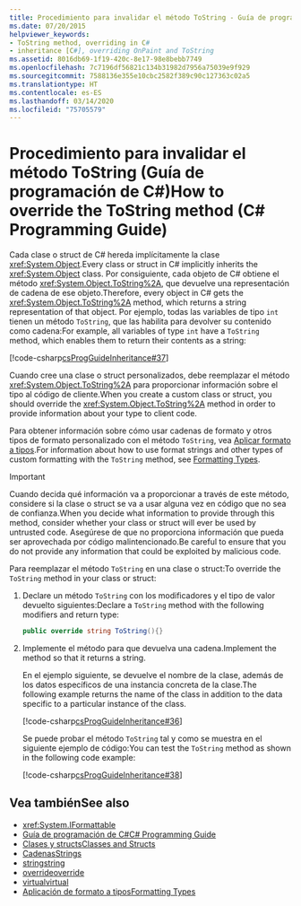 ```yaml
---
title: Procedimiento para invalidar el método ToString - Guía de programación de C#
ms.date: 07/20/2015
helpviewer_keywords:
- ToString method, overriding in C#
- inheritance [C#], overriding OnPaint and ToString
ms.assetid: 8016db69-1f19-420c-8e17-98e8bebb7749
ms.openlocfilehash: 7c7196df56821c134b31982d7956a75039e9f929
ms.sourcegitcommit: 7588136e355e10cbc2582f389c90c127363c02a5
ms.translationtype: HT
ms.contentlocale: es-ES
ms.lasthandoff: 03/14/2020
ms.locfileid: "75705579"
---
```

# <a name="how-to-override-the-tostring-method-c-programming-guide"></a><span data-ttu-id="1781d-102">Procedimiento para invalidar el método ToString (Guía de programación de C#)</span><span class="sxs-lookup"><span data-stu-id="1781d-102">How to override the ToString method (C# Programming Guide)</span></span>

<span data-ttu-id="1781d-103">Cada clase o struct de C# hereda implícitamente la clase <xref:System.Object>.</span><span class="sxs-lookup"><span data-stu-id="1781d-103">Every class or struct in C# implicitly inherits the <xref:System.Object> class.</span></span> <span data-ttu-id="1781d-104">Por consiguiente, cada objeto de C# obtiene el método <xref:System.Object.ToString%2A>, que devuelve una representación de cadena de ese objeto.</span><span class="sxs-lookup"><span data-stu-id="1781d-104">Therefore, every object in C# gets the <xref:System.Object.ToString%2A> method, which returns a string representation of that object.</span></span> <span data-ttu-id="1781d-105">Por ejemplo, todas las variables de tipo `int` tienen un método `ToString`, que las habilita para devolver su contenido como cadena:</span><span class="sxs-lookup"><span data-stu-id="1781d-105">For example, all variables of type `int` have a `ToString` method, which enables them to return their contents as a string:</span></span>  
  
 [!code-csharp[csProgGuideInheritance#37](~/samples/snippets/csharp/VS_Snippets_VBCSharp/csProgGuideInheritance/CS/Inheritance.cs#37)]  
  
 <span data-ttu-id="1781d-106">Cuando cree una clase o struct personalizados, debe reemplazar el método <xref:System.Object.ToString%2A> para proporcionar información sobre el tipo al código de cliente.</span><span class="sxs-lookup"><span data-stu-id="1781d-106">When you create a custom class or struct, you should override the <xref:System.Object.ToString%2A> method in order to provide information about your type to client code.</span></span>  
  
 <span data-ttu-id="1781d-107">Para obtener información sobre cómo usar cadenas de formato y otros tipos de formato personalizado con el método `ToString`, vea [Aplicar formato a tipos](../../../standard/base-types/formatting-types.md).</span><span class="sxs-lookup"><span data-stu-id="1781d-107">For information about how to use format strings and other types of custom formatting with the `ToString` method, see [Formatting Types](../../../standard/base-types/formatting-types.md).</span></span>  
  
> [!IMPORTANT]
> <span data-ttu-id="1781d-108">Cuando decida qué información va a proporcionar a través de este método, considere si la clase o struct se va a usar alguna vez en código que no sea de confianza.</span><span class="sxs-lookup"><span data-stu-id="1781d-108">When you decide what information to provide through this method, consider whether your class or struct will ever be used by untrusted code.</span></span> <span data-ttu-id="1781d-109">Asegúrese de que no proporciona información que pueda ser aprovechada por código malintencionado.</span><span class="sxs-lookup"><span data-stu-id="1781d-109">Be careful to ensure that you do not provide any information that could be exploited by malicious code.</span></span>  
  
<span data-ttu-id="1781d-110">Para reemplazar el método `ToString` en una clase o struct:</span><span class="sxs-lookup"><span data-stu-id="1781d-110">To override the `ToString` method in your class or struct:</span></span>
  
1. <span data-ttu-id="1781d-111">Declare un método `ToString` con los modificadores y el tipo de valor devuelto siguientes:</span><span class="sxs-lookup"><span data-stu-id="1781d-111">Declare a `ToString` method with the following modifiers and return type:</span></span>  
  
    ```csharp  
    public override string ToString(){}  
    ```  
  
2. <span data-ttu-id="1781d-112">Implemente el método para que devuelva una cadena.</span><span class="sxs-lookup"><span data-stu-id="1781d-112">Implement the method so that it returns a string.</span></span>  
  
     <span data-ttu-id="1781d-113">En el ejemplo siguiente, se devuelve el nombre de la clase, además de los datos específicos de una instancia concreta de la clase.</span><span class="sxs-lookup"><span data-stu-id="1781d-113">The following example returns the name of the class in addition to the data specific to a particular instance of the class.</span></span>  
  
     [!code-csharp[csProgGuideInheritance#36](~/samples/snippets/csharp/VS_Snippets_VBCSharp/csProgGuideInheritance/CS/Inheritance.cs#36)]  
  
     <span data-ttu-id="1781d-114">Se puede probar el método `ToString` tal y como se muestra en el siguiente ejemplo de código:</span><span class="sxs-lookup"><span data-stu-id="1781d-114">You can test the `ToString` method as shown in the following code example:</span></span>  
  
     [!code-csharp[csProgGuideInheritance#38](~/samples/snippets/csharp/VS_Snippets_VBCSharp/csProgGuideInheritance/CS/Inheritance.cs#38)]  
  
## <a name="see-also"></a><span data-ttu-id="1781d-115">Vea también</span><span class="sxs-lookup"><span data-stu-id="1781d-115">See also</span></span>

- <xref:System.IFormattable>
- [<span data-ttu-id="1781d-116">Guía de programación de C#</span><span class="sxs-lookup"><span data-stu-id="1781d-116">C# Programming Guide</span></span>](../index.md)
- [<span data-ttu-id="1781d-117">Clases y structs</span><span class="sxs-lookup"><span data-stu-id="1781d-117">Classes and Structs</span></span>](./index.md)
- [<span data-ttu-id="1781d-118">Cadenas</span><span class="sxs-lookup"><span data-stu-id="1781d-118">Strings</span></span>](../strings/index.md)
- [<span data-ttu-id="1781d-119">string</span><span class="sxs-lookup"><span data-stu-id="1781d-119">string</span></span>](../../language-reference/builtin-types/reference-types.md)
- [<span data-ttu-id="1781d-120">override</span><span class="sxs-lookup"><span data-stu-id="1781d-120">override</span></span>](../../language-reference/keywords/override.md)
- [<span data-ttu-id="1781d-121">virtual</span><span class="sxs-lookup"><span data-stu-id="1781d-121">virtual</span></span>](../../language-reference/keywords/virtual.md)
- [<span data-ttu-id="1781d-122">Aplicación de formato a tipos</span><span class="sxs-lookup"><span data-stu-id="1781d-122">Formatting Types</span></span>](../../../standard/base-types/formatting-types.md)
